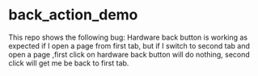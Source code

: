 # back_action_demo
This repo shows the following bug: Hardware back button is working as expected if I open a page from first tab, but if I switch to second tab and open a page ,first click on hardware back button will do nothing, second click will get me be back to first tab.
